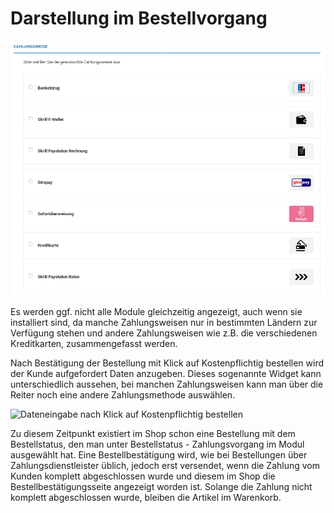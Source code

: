 # Darstellung im Bestellvorgang 

![](Bilder/skrill/skrill_005.png "Darstellung der Skrill-Zahlungsweisen im Bestellvorgang")

Es werden ggf. nicht alle Module gleichzeitig angezeigt, auch wenn sie installiert sind, da manche Zahlungsweisen nur in bestimmten Ländern zur Verfügung stehen und andere Zahlungsweisen wie z.B. die verschiedenen Kreditkarten, zusammengefasst werden.

Nach Bestätigung der Bestellung mit Klick auf Kostenpflichtig bestellen wird der Kunde aufgefordert Daten anzugeben. Dieses sogenannte Widget kann unterschiedlich aussehen, bei manchen Zahlungsweisen kann man über die Reiter noch eine andere Zahlungsmethode auswählen.

![](Bilder/skrill/skrill_007.png "Dateneingabe nach Klick auf Kostenpflichtig
      bestellen")

Zu diesem Zeitpunkt existiert im Shop schon eine Bestellung mit dem Bestellstatus, den man unter Bestellstatus - Zahlungsvorgang im Modul ausgewählt hat. Eine Bestellbestätigung wird, wie bei Bestellungen über Zahlungsdienstleister üblich, jedoch erst versendet, wenn die Zahlung vom Kunden komplett abgeschlossen wurde und diesem im Shop die Bestellbestätigungsseite angezeigt worden ist. Solange die Zahlung nicht komplett abgeschlossen wurde, bleiben die Artikel im Warenkorb.



